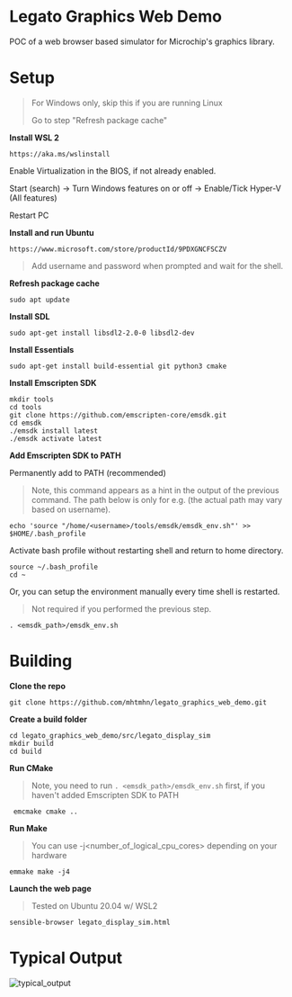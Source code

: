

# Legato Graphics Web Demo

POC of a web browser based simulator for Microchip's graphics library.

# Setup

> For Windows only, skip this if you are running Linux
> 
> Go to step "Refresh package cache"

**Install WSL 2**

    https://aka.ms/wslinstall

Enable Virtualization in the BIOS, if not already enabled.

Start (search) -> Turn Windows features on or off -> Enable/Tick Hyper-V (All features)

Restart PC

**Install and run Ubuntu**

    https://www.microsoft.com/store/productId/9PDXGNCFSCZV

> Add username and password when prompted and wait for the shell.

**Refresh package cache**

    sudo apt update

**Install SDL**

    sudo apt-get install libsdl2-2.0-0 libsdl2-dev

**Install Essentials**

    sudo apt-get install build-essential git python3 cmake

**Install Emscripten SDK**

    mkdir tools
    cd tools
    git clone https://github.com/emscripten-core/emsdk.git
    cd emsdk
    ./emsdk install latest
    ./emsdk activate latest

**Add Emscripten SDK to PATH**

Permanently add to PATH (recommended)

> Note, this command appears as a hint in the output of the previous
> command. The path below is only for e.g. (the actual path may vary
> based on username).

    echo 'source "/home/<username>/tools/emsdk/emsdk_env.sh"' >> $HOME/.bash_profile

Activate bash profile without restarting shell and return to home directory.

    source ~/.bash_profile
    cd ~
Or, you can setup the environment manually every time shell is restarted. 
> Not required if you performed the previous step.

    . <emsdk_path>/emsdk_env.sh


# Building

**Clone the repo**

    git clone https://github.com/mhtmhn/legato_graphics_web_demo.git

**Create a build folder**

    cd legato_graphics_web_demo/src/legato_display_sim
    mkdir build
    cd build

**Run CMake**

> Note, you need to run `. <emsdk_path>/emsdk_env.sh` first, if you haven't added Emscripten SDK to PATH

     emcmake cmake ..

**Run Make**

> You can use -j<number_of_logical_cpu_cores> depending on your hardware

    emmake make -j4

**Launch the web page**

> Tested on Ubuntu 20.04 w/ WSL2

    sensible-browser legato_display_sim.html


# Typical Output
![typical_output](https://user-images.githubusercontent.com/14132871/168876400-13533d5b-7d4b-4c57-b063-cede48444783.png)
